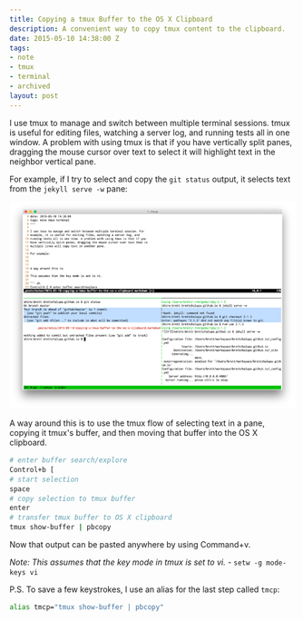 ```yaml
---
title: Copying a tmux Buffer to the OS X Clipboard
description: A convenient way to copy tmux content to the clipboard.
date: 2015-05-10 14:38:00 Z
tags:
- note
- tmux
- terminal
- archived
layout: post
---
```


I use tmux to manage and switch between multiple terminal sessions. tmux
is useful for editing files, watching a server log, and running tests
all in one window. A problem with using tmux is that if you
have vertically split panes, dragging the mouse cursor over text to
select it will highlight text in the neighbor vertical pane.

For example, if I try to select and copy the `git status` output, it
selects text from the `jekyll serve -w` pane:

![tmux multi-line text select example](/img/tmux-multi-line-text-select.png)

A way around this is to use the tmux flow of selecting text in a pane,
copying it tmux's buffer, and then moving that buffer into the OS X
clipboard.

~~~ sh
# enter buffer search/explore
Control+b [
# start selection
space
# copy selection to tmux buffer
enter
# transfer tmux buffer to OS X clipboard
tmux show-buffer | pbcopy
~~~

Now that output can be pasted anywhere by using Command+v.

_Note: This assumes that the key mode in tmux is set to vi._ -
`setw -g mode-keys vi`

P.S. To save a few keystrokes, I use an alias for the last step
called `tmcp`:

~~~ sh
alias tmcp="tmux show-buffer | pbcopy"
~~~
